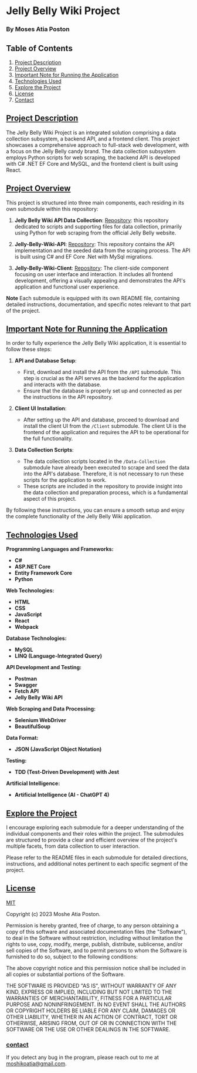 # Jelly Belly Wiki Project

### By Moses Atia Poston

## Table of Contents

1. [Project Description](#project-description)
2. [Project Overview](#project-overview)
3. [Important Note for Running the Application](#important-note-for-running-the-application)
4. [Technologies Used](#technologies-used)
5. [Explore the Project](#explore-the-project)
6. [License](#license)
7. [Contact](#contact)

## [Project Description](#project-description)

The Jelly Belly Wiki Project is an integrated solution comprising a data collection subsystem, a backend API, and a frontend client. This project showcases a comprehensive approach to full-stack web development, with a focus on the Jelly Belly candy brand. The data collection subsystem employs Python scripts for web scraping, the backend API is developed with C# .NET EF Core and MySQL, and the frontend client is built using React.

## [Project Overview](#project-overview)

This project is structured into three main components, each residing in its own submodule within this repository:

1. **Jelly Belly Wiki API Data Collection**: [Repository](https://github.com/Object-ions/Jelly-Belly-Wiki-API-Data-Collection): this repository dedicated to scripts and supporting files for data collection, primarily using Python for web scraping from the official Jelly Belly website.

2. **Jelly-Belly-Wiki-API**: [Repository](https://github.com/Object-ions/Jelly-Belly-Wiki-API): This repository contains the API implementation and the seeded data from the scraping process. The API is built using C# and EF Core .Net with MySql migrations.

3. **Jelly-Belly-Wiki-Client**: [Repository](https://github.com/Object-ions/Jelly_Belly_Wiki_Client): The client-side component focusing on user interface and interaction. It includes all frontend development, offering a visually appealing and demonstrates the API's application and functional user experience.

**Note**
Each submodule is equipped with its own README file, containing detailed instructions, documentation, and specific notes relevant to that part of the project.

## [Important Note for Running the Application](#important-note-for-running-the-application)

In order to fully experience the Jelly Belly Wiki application, it is essential to follow these steps:

1. **API and Database Setup**:

   - First, download and install the API from the `/API` submodule. This step is crucial as the API serves as the backend for the application and interacts with the database.
   - Ensure that the database is properly set up and connected as per the instructions in the API repository.

2. **Client UI Installation**:

   - After setting up the API and database, proceed to download and install the client UI from the `/Client` submodule. The client UI is the frontend of the application and requires the API to be operational for the full functionality.

3. **Data Collection Scripts**:
   - The data collection scripts located in the `/Data-Collection` submodule have already been executed to scrape and seed the data into the API's database. Therefore, it is not necessary to run these scripts for the application to work.
   - These scripts are included in the repository to provide insight into the data collection and preparation process, which is a fundamental aspect of this project.

By following these instructions, you can ensure a smooth setup and enjoy the complete functionality of the Jelly Belly Wiki application.

## [Technologies Used](#technologies-used)

**Programming Languages and Frameworks:**

- **C#**
- **ASP.NET Core**
- **Entity Framework Core**
- **Python**

**Web Technologies:**

- **HTML**
- **CSS**
- **JavaScript**
- **React**
- **Webpack**

**Database Technologies:**

- **MySQL**
- **LINQ (Language-Integrated Query)**

**API Development and Testing:**

- **Postman**
- **Swagger**
- **Fetch API**
- **Jelly Belly Wiki API**

**Web Scraping and Data Processing:**

- **Selenium WebDriver**
- **BeautifulSoup**

**Data Format:**

- **JSON (JavaScript Object Notation)**

**Testing:**

- **TDD (Test-Driven Development) with Jest**

**Artificial Intelligence:**

- **Artificial Intelligence (AI - ChatGPT 4)**

## [Explore the Project](#explore-the-project)

I encourage exploring each submodule for a deeper understanding of the individual components and their roles within the project. The submodules are structured to provide a clear and efficient overview of the project's multiple facets, from data collection to user interaction.

Please refer to the README files in each submodule for detailed directions, instructions, and additional notes pertinent to each specific segment of the project.

## [License](#license)

[MIT](https://choosealicense.com/licenses/mit/)

Copyright (c) 2023 Moshe Atia Poston.

Permission is hereby granted, free of charge, to any person obtaining a copy of this software and associated documentation files (the "Software"), to deal in the Software without restriction, including without limitation the rights to use, copy, modify, merge, publish, distribute, sublicense, and/or sell copies of the Software, and to permit persons to whom the Software is furnished to do so, subject to the following conditions:

The above copyright notice and this permission notice shall be included in all copies or substantial portions of the Software.

THE SOFTWARE IS PROVIDED "AS IS", WITHOUT WARRANTY OF ANY KIND, EXPRESS OR IMPLIED, INCLUDING BUT NOT LIMITED TO THE WARRANTIES OF MERCHANTABILITY, FITNESS FOR A PARTICULAR PURPOSE AND NONINFRINGEMENT. IN NO EVENT SHALL THE AUTHORS OR COPYRIGHT HOLDERS BE LIABLE FOR ANY CLAIM, DAMAGES OR OTHER LIABILITY, WHETHER IN AN ACTION OF CONTRACT, TORT OR OTHERWISE, ARISING FROM, OUT OF OR IN CONNECTION WITH THE SOFTWARE OR THE USE OR OTHER DEALINGS IN THE SOFTWARE.

### [contact](#contact)

If you detect any bug in the program, please reach out to me at [moshikoatia@gmail.com](mailto:moshikoatia@gmail.com).
